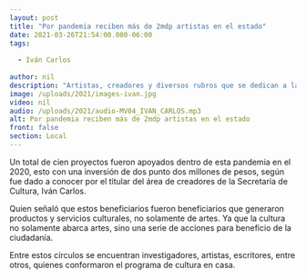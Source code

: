 ```yaml
---
layout: post
title: "Por pandemia reciben más de 2mdp artistas en el estado"
date: 2021-03-26T21:54:00.000-06:00
tags:
  
  - Iván Carlos
  
author: nil
description: "Artistas, creadores y diversos rubros que se dedican a la cultura."
image: /uploads/2021/images-ivan.jpg
video: nil
audio: /uploads/2021/audio-MV04_IVAN_CARLOS.mp3
alt: Por pandemia reciben más de 2mdp artistas en el estado
front: false
section: Local
---
```


Un total de cien proyectos fueron apoyados dentro de esta pandemia en el 2020, esto con una inversión de dos punto dos millones de pesos, según fue dado a conocer por el titular del área de creadores de la Secretaría de Cultura, Iván Carlos.

Quien señaló que estos beneficiarios fueron beneficiarios que generaron productos y servicios culturales, no solamente de artes. Ya que la cultura no solamente abarca artes, sino una serie de acciones para beneficio de la ciudadanía.

Entre estos círculos se encuentran investigadores, artistas, escritores, entre otros, quienes conformaron el programa de cultura en casa. 

